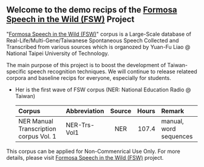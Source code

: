 ## Welcome to the demo recips of the [Formosa Speech in the Wild (FSW)](https://sites.google.com/speech.ntut.edu.tw/fsw) Project

"[Formosa Speech in the Wild (FSW)](https://sites.google.com/speech.ntut.edu.tw/fsw)" corpus is a Large-Scale database of Real-Life/Multi-Gene/Taiwanese Spontaneous Speech Collected and Transcribed from various sources which is organozed by Yuan-Fu Liao @ National Taipei University of Technology.

The main purpose of this project is to boost the development of Taiwan-specific speech recognition techniques. We will continue to release relateed corpora and baseline recips for everyone, especially for students.

*  Her is the first wave of FSW corpus (NER: National Education Radio @ Taiwan)

    |Corpus|Abbreviation|Source|Hours|Remark|
    |:---|:---|:---:|---:|:--|
    |NER Manual Transcription corpus Vol. 1|NER-Trs-Vol1 |NER| 107.4 | manual, word sequences|

This corpus can be applied for Non-Commenrical Use Only. For more details, please visit [Formosa Speech in the Wild (FSW)](https://sites.google.com/speech.ntut.edu.tw/fsw) project.

